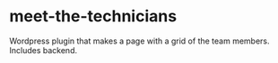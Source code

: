# meet-the-technicians
Wordpress plugin that makes a page with a grid of the team members.  Includes backend.

